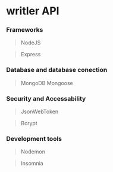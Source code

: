 # writler API

### Frameworks
> NodeJS

> Express
### Database and database conection
> MongoDB
> Mongoose
### Security and Accessability
> JsonWebToken

> Bcrypt
### Development tools
> Nodemon

> Insomnia
